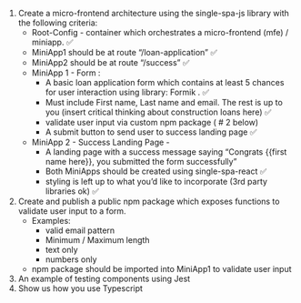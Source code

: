 1. Create a micro-frontend architecture using the single-spa-js library with the following criteria:
    *   Root-Config - container which orchestrates a micro-frontend (mfe) / miniapp. ✅
    *	MiniApp1 should be at route “/loan-application” ✅
    *	MiniApp2 should be at route “/success” ✅
    *	MiniApp 1 - Form :
        *	A basic loan application form which contains at least 5 chances for user interaction using library: Formik . ✅
        *	Must include First name, Last name and email. The rest is up to you (insert critical thinking about construction loans here) ✅
        *	validate user input via custom npm package ( # 2 below)
        *	A submit button to send user to success landing page ✅
    *	MiniApp 2 - Success Landing Page -
        *	A landing page with a success message saying “Congrats {{first name here}}, you submitted the form successfully”
        *	Both MiniApps should be created using single-spa-react ✅
        *	styling is left up to what you’d like to incorporate (3rd party libraries ok) ✅
2.  Create and publish a public npm package which exposes functions to validate user input to a form.
    * Examples:    
        *	valid email pattern
        *	Minimum / Maximum length
        *	text only
        *	numbers only
    *	npm package should be imported into MiniApp1 to validate user input
5.  An example of testing components using Jest
6.  Show us how you use Typescript

